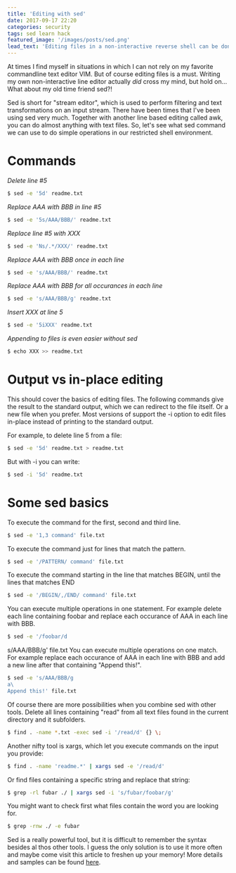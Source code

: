 ```yaml
---
title: 'Editing with sed'
date: 2017-09-17 22:20
categories: security
tags: sed learn hack
featured_image: '/images/posts/sed.png'
lead_text: 'Editing files in a non-interactive reverse shell can be done easily with sed'
---
```


At times I find myself in situations in which I can not rely on my favorite commandline text editor VIM.
But of course editing files is a must. Writing my own non-interactive line editor actually _did_ cross my mind,
but hold on... What about my old time friend sed?!

Sed is short for "stream editor", which is used to perform filtering and text transformations on an input stream. There have been times
that I've been using sed very much. Together with another line based editing called awk, you can do almost anything with text files.
So, let's see what sed command we can use to do simple operations in our restricted shell environment.

# Commands
_Delete line #5_
```bash
$ sed -e '5d' readme.txt
```

_Replace AAA with BBB in line #5_
```bash
$ sed -e '5s/AAA/BBB/' readme.txt
```

_Replace line #5 with XXX_
```bash
$ sed -e 'Ns/.*/XXX/' readme.txt
```

_Replace AAA with BBB once in each line_
```bash
$ sed -e 's/AAA/BBB/' readme.txt
```

_Replace AAA with BBB for all occurances in each line_
```bash
$ sed -e 's/AAA/BBB/g' readme.txt
```

_Insert XXX at line 5_
```bash
$ sed -e '5iXXX' readme.txt
```

_Appending to files is even easier without sed_
```bash
$ echo XXX >> readme.txt
```

# Output vs in-place editing
This should cover the basics of editing files.
The following commands give the result to the standard output, which we can redirect to the file itself. Or a new file when you prefer.
Most versions of support the -i option to edit files in-place instead of printing to the standard output.

For example, to delete line 5 from a file:
```bash
$ sed -e '5d' readme.txt > readme.txt
```

But with -i you can write:
```bash
$ sed -i '5d' readme.txt
```

# Some sed basics
To execute the command for the first, second and third line.
```bash
$ sed -e '1,3 command' file.txt
```

To execute the command just for lines that match the pattern.
```bash
$ sed -e '/PATTERN/ command' file.txt
```

To execute the command starting in the line that matches BEGIN, until the lines that matches END
```bash
$ sed -e '/BEGIN/,/END/ command' file.txt
```

You can execute multiple operations in one statement. For example delete each line containing foobar and replace each occurance of AAA in each line with BBB.
```bash
$ sed -e '/foobar/d
```

s/AAA/BBB/g' file.txt
You can execute multiple operations on one match. For example replace each occurance of AAA in each line with BBB and add a new line after that containing "Append this!".
```bash
$ sed -e 's/AAA/BBB/g
a\
Append this!' file.txt
```

Of course there are more possibilities when you combine sed with other tools. Delete all lines containing "read" from all text files found in the current directory and it subfolders.
```bash
$ find . -name *.txt -exec sed -i '/read/d' {} \;
```

Another nifty tool is xargs, which let you execute commands on the input you provide:
```bash
$ find . -name 'readme.*' | xargs sed -e '/read/d'
```

Or find files containing a specific string and replace that string:
```bash
$ grep -rl fubar ./ | xargs sed -i 's/fubar/foobar/g'
```

You might want to check first what files contain the word you are looking for.
```bash
$ grep -rnw ./ -e fubar
```

Sed is a really powerful tool, but it is difficult to remember the syntax besides al thos other tools. I guess the only solution is to use it more often and maybe come visit this article to freshen up your memory! More details and samples can be found [here](https://www.computerhope.com/unix/used.htm).

